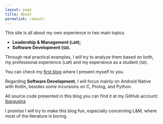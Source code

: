 ```yaml
---
layout: page
title: About
permalink: /about/
---
```


This site is all about my own experience in two main topics. 

- __Leadership & Management (`L&M`);__
- __Software Development (`SD`).__

Through real practical examples, I will try to analyze them based on both, my professional experience (`L&M`) and my experience as a student (`SD`).

You can check my [first blog][Great to meet you!] where I present myself to you.

[Great to meet you!]: https://lbarqueira.github.io/2022/03/01/my-first-blog-post.html

Regarding __Software Development__, I will focus mainly on Android Native with Kotlin, besides some incursions on C, Prolog, and Python. 

All source code presented in this blog you can find it at my GitHub account: 
[lbarqueira](https://github.com/lbarqueira)

I promise I will try to make this blog fun, especially concerning L&M, where most of the literature is boring.